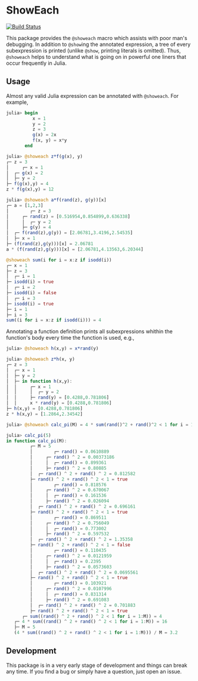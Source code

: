 # ShowEach

[![Build Status](https://travis-ci.org/ti-s/ShowEach.jl.svg?branch=master)](https://travis-ci.org/ti-s/ShowEach.jl)

This package provides the `@showeach` macro which assists with poor man's debugging. In addition to `@show`ing the annotated expression, a tree of every subexpression is printed (unlike `@show`, printing literals is omitted). Thus, `@showeach` helps to understand what is going on in powerful one liners that occur frequently in Julia.

## Usage

Almost any valid Julia expression can be annotated with `@showeach`. For example,

```Julia
julia> begin
          x = 1
          y = 2
          z = 3
          g(x) = 2x
          f(x, y) = x*y
       end

julia> @showeach z*f(g(x), y)
┌─ z = 3
│     ┌─ x = 1
│  ┌─ g(x) = 2
│  ├─ y = 2
├─ f(g(x),y) = 4
z * f(g(x),y) = 12

julia> @showeach a*f(rand(z), g(y))[x]
┌─ a = [1,2,3]
│        ┌─ z = 3
│     ┌─ rand(z) = [0.516954,0.854899,0.636338]
│     │  ┌─ y = 2
│     ├─ g(y) = 4
│  ┌─ f(rand(z),g(y)) = [2.06781,3.4196,2.54535]
│  ├─ x = 1
├─ (f(rand(z),g(y)))[x] = 2.06781
a * (f(rand(z),g(y)))[x] = [2.06781,4.13563,6.20344]

@showeach sum(i for i = x:z if isodd(i))
┌─ x = 1
├─ z = 3
│  ┌─ i = 1
├─ isodd(i) = true
│  ┌─ i = 2
├─ isodd(i) = false
│  ┌─ i = 3
├─ isodd(i) = true
├─ i = 1
├─ i = 3
sum((i for i = x:z if isodd(i))) = 4
```

Annotating a function definition prints all subexpressions whithin the function's body every time the function is used, e.g.,

```Julia
julia> @showeach h(x,y) = x*rand(y)

julia> @showeach z*h(x, y)
┌─ z = 3
│  ┌─ x = 1
│  ├─ y = 2
│  ├─ in function h(x,y):
│  │     ┌─ x = 1
│  │     │  ┌─ y = 2
│  │     ├─ rand(y) = [0.4288,0.781806]
│  │     x * rand(y) = [0.4288,0.781806]
├─ h(x,y) = [0.4288,0.781806]
z * h(x,y) = [1.2864,2.34542]

julia> @showeach calc_pi(M) = 4 * sum(rand()^2 + rand()^2 < 1 for i = 1:M) / M

julia> calc_pi(5)
in function calc_pi(M):
         ┌─ M = 5
         │        ┌─ rand() = 0.0610889
         │     ┌─ rand() ^ 2 = 0.00373186
         │     │  ┌─ rand() = 0.899361
         │     ├─ rand() ^ 2 = 0.80885
         │  ┌─ rand() ^ 2 + rand() ^ 2 = 0.812582
         ├─ rand() ^ 2 + rand() ^ 2 < 1 = true
         │        ┌─ rand() = 0.818576
         │     ┌─ rand() ^ 2 = 0.670067
         │     │  ┌─ rand() = 0.161536
         │     ├─ rand() ^ 2 = 0.026094
         │  ┌─ rand() ^ 2 + rand() ^ 2 = 0.696161
         ├─ rand() ^ 2 + rand() ^ 2 < 1 = true
         │        ┌─ rand() = 0.869511
         │     ┌─ rand() ^ 2 = 0.756049
         │     │  ┌─ rand() = 0.773002
         │     ├─ rand() ^ 2 = 0.597532
         │  ┌─ rand() ^ 2 + rand() ^ 2 = 1.35358
         ├─ rand() ^ 2 + rand() ^ 2 < 1 = false
         │        ┌─ rand() = 0.110435
         │     ┌─ rand() ^ 2 = 0.0121959
         │     │  ┌─ rand() = 0.2395
         │     ├─ rand() ^ 2 = 0.0573603
         │  ┌─ rand() ^ 2 + rand() ^ 2 = 0.0695561
         ├─ rand() ^ 2 + rand() ^ 2 < 1 = true
         │        ┌─ rand() = 0.103921
         │     ┌─ rand() ^ 2 = 0.0107996
         │     │  ┌─ rand() = 0.831314
         │     ├─ rand() ^ 2 = 0.691083
         │  ┌─ rand() ^ 2 + rand() ^ 2 = 0.701883
         ├─ rand() ^ 2 + rand() ^ 2 < 1 = true
      ┌─ sum((rand() ^ 2 + rand() ^ 2 < 1 for i = 1:M)) = 4
   ┌─ 4 * sum((rand() ^ 2 + rand() ^ 2 < 1 for i = 1:M)) = 16
   ├─ M = 5
   (4 * sum((rand() ^ 2 + rand() ^ 2 < 1 for i = 1:M))) / M = 3.2
```

## Development

This package is in a very early stage of development and things can break any time. If you find a bug or simply have a question, just open an issue.
